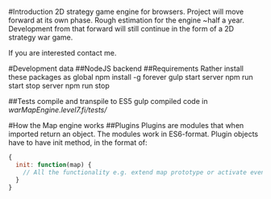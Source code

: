 #Introduction
2D strategy game engine for browsers. Project will move forward at its own phase. Rough estimation for the engine ~half a year.
Development from that forward will still continue in the form of a 2D strategy war game.

If you are interested contact me.

#Development data
##NodeJS backend
##Requirements
Rather install these packages as global
    npm install -g forever gulp
start server
    npm run start
stop server
    npm run stop

##Tests
compile and transpile to ES5
    gulp
compiled code in *warMapEngine.level7.fi/tests/*

#How the Map engine works
##Plugins
Plugins are modules that when imported return an object. The modules work in ES6-format.
Plugin objects have to have init method, in the format of:
```javascript
{
  init: function(map) {
    // All the functionality e.g. extend map prototype or activate eventListener etc.
  }
}
```

